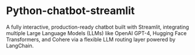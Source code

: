 # Python-chatbot-streamlit
A fully interactive, production-ready chatbot built with Streamlit, integrating multiple Large Language Models (LLMs) like OpenAI GPT-4, Hugging Face Transformers, and Cohere via a flexible LLM routing layer powered by LangChain.
